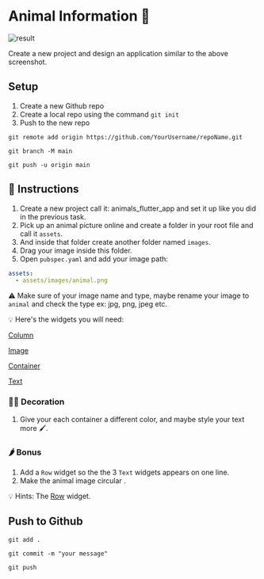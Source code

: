 # Animal Information 🦊

![result](https://user-images.githubusercontent.com/84308096/154492581-93214499-5aeb-4abd-9fc7-7759e29daa94.png)

Create a new project and design an application similar to the above screenshot.

## Setup

1. Create a new Github repo
2. Create a local repo using the command `git init`
3. Push to the new repo

```shell
git remote add origin https://github.com/YourUsername/repoName.git
```

```shell
git branch -M main
```

```shell
git push -u origin main
```

## 🍋 Instructions

1. Create a new project call it: animals_flutter_app and set it up like you did in the previous task.
2. Pick up an animal picture online and create a folder in your root file and call it `assets`.
3. And inside that folder create another folder named `images`.
4. Drag your image inside this folder.
5. Open `pubspec.yaml` and add your image path:

```yaml
assets:
  - assets/images/animal.png
```

⚠️ Make sure of your image name and type, maybe rename your image to `animal` and check the type ex: jpg, png, jpeg etc.

💡 Here's the widgets you will need:

 [Column](https://api.flutter.dev/flutter/widgets/Column-class.html)

 [Image](https://api.flutter.dev/flutter/widgets/Image-class.html)

 [Container](https://api.flutter.dev/flutter/widgets/Container-class.html)

 [Text](https://api.flutter.dev/flutter/widgets/Text-class.html)

### 🤼‍♂️ Decoration

1. Give your each container a different color, and maybe style your text more 🖌️.

### 🌶 Bonus

1. Add a `Row` widget so the the 3 `Text` widgets appears on one line.
2. Make the animal image circular .

💡 Hints:
The [Row](https://api.flutter.dev/flutter/widgets/Row-class.html) widget.

## Push to Github

```shell
git add .
```

```shell
git commit -m "your message"
```

```shell
git push
```
